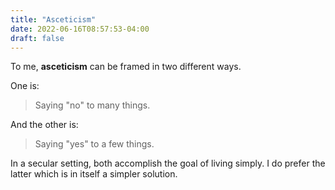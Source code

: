 ```yaml
---
title: "Asceticism"
date: 2022-06-16T08:57:53-04:00
draft: false
---
```

To me, **asceticism** can be framed in two different ways.

One is:

> Saying "no" to many things.

And the other is:

> Saying "yes" to a few things.

In a secular setting, both accomplish the goal of living simply. I do prefer the latter which is in itself a simpler solution.
